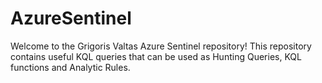 # AzureSentinel

Welcome to the Grigoris Valtas Azure Sentinel repository! This repository contains useful KQL queries that can be used as Hunting Queries, KQL functions and Analytic Rules.